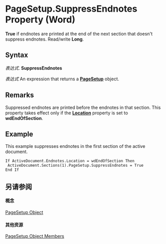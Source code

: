
# PageSetup.SuppressEndnotes Property (Word)

 **True** if endnotes are printed at the end of the next section that doesn't suppress endnotes. Read/write **Long**.


## Syntax

 _表达式_. **SuppressEndnotes**

 _表达式_ An expression that returns a **[PageSetup](1879d601-80ad-4fc0-1a87-92e999b59f88.md)** object.


## Remarks

Suppressed endnotes are printed before the endnotes in that section. This property takes effect only if the  **[Location](948dd801-4ae3-0063-0bfd-28ea141d0b69.md)** property is set to **wdEndOfSection**.


## Example

This example suppresses endnotes in the first section of the active document.


```
If ActiveDocument.Endnotes.Location = wdEndOfSection Then 
 ActiveDocument.Sections(1).PageSetup.SuppressEndnotes = True 
End If
```


## 另请参阅


#### 概念


[PageSetup Object](1879d601-80ad-4fc0-1a87-92e999b59f88.md)
#### 其他资源


[PageSetup Object Members](http://msdn.microsoft.com/library/9ff8b896-933b-1a19-19d5-5e5d87aab1b5%28Office.15%29.aspx)